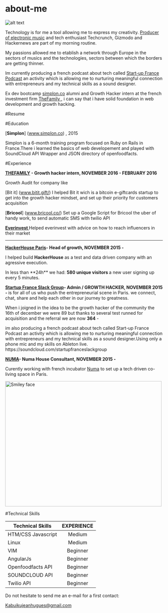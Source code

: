 # about-me
![alt text](http://s29.postimg.org/f0jhwt6fr/12772074_1332351536782377_4305195265850081940_o.jpg "@ NUMA")

Technology is for me a tool allowing me to express my creativity. [Producer of electronic music](https://soundcloud.com/amazinggaijin) and tech enthusiast Techcrunch, Gizmodo and Hackernews are part of my morning routine.

My passions allowed me to etablish a network through Europe in the sectors of musics and the technologies, sectors between which the borders are getting thinner.

Im currently producing a french podcast about tech called [Start-up France Podcast](https://soundcloud.com/startupfranceslackgroup/) an activity which is allowing me to nurturing meaningful connection with entrepreneurs and my technical skills as a sound designer.

Ex dev bootcamp [simplon.co](http://simplon.co/) alumni and Growth Hacker intern at the french investment firm  [TheFamily ](http://www.thefamily.co/), i can say that i have solid foundation in web development and growth hacking.


#Resume

#Education 

[<b>Simplon</b>] (www.simplon.co) , 2015  

Simplon is a 6-month training program focused on Ruby on Rails in France.There i learned  the basics of web developement and played with  SoundCloud API Wrapper and  JSON  directory of openfoodfacts.


#Experience 

<b>[**THEFAMILY**](http://thefamily.co/) - Growth hacker intern, NOVEMBER 2016  - FEBRUARY 2016 </b>

Growth Audit for company  like

[Bit it] (www.bitit.gift/) I helped Bit it wich is a bitcoin e-giftcards  startup to get into the growth hacker mindset, and set up their    priority for customers acquisition


[<b>Bricool</b>] (www.bricool.co/) Set up a Google Script for Bricool the uber of handy work, to send automatic SMS with twilio  API

[<b>Everinvest </b>]( https://www.everinvest.fr/) Helped everinvest with advice on how to reach influencers in their market
_____________________________________________________________________________________________________________________________

<b>[**HackerHouse Paris**](http://www.hackerhouse.paris/#home/intro)- Head of growth, NOVEMBER 2015 - </b>

<p>I helped build  <b>HackerHouse</b> as a test and data driven company with an  agressive execution. </p>
In less than **24h** we had:
<b>580 unique visitors </b>
a new user signing up every 5 minutes.


<b> [**Startup France Slack Group**](http://startupfrance.co/)-  Admin / GROWTH HACKER, NOVEMBER 2015 - </b>
is for all of us who push the entrepreneurial scene in Paris. we connect, chat, share and help each other in our journey to greatness. 

When i joigned in  the idea to be the growth hacker of the community the 16th of december we were 89 but thanks to several test runned for acquisition and the referral  we are now <b>364</b>  - 

<p> im  also  producing a french podcast about tech called Start-up France Podcast an activity which is allowing me to nurturing meaningful connection with entrepreneurs and my technical skills as a sound designer.Using only a phone mic and my skills on Ableton live. https://soundcloud.com/startupfranceslackgroup </p>

 <b>[**NUMA**](http://www.hackerhouse.paris/hh/numa#hh/numa/hacker)- Numa House Consultant, NOVEMBER 2015 - </b>

Curently working with french incubator [Numa](http://paris.numa.co/) to set up a tech driven co-living space in Paris. 

<img src="http://s24.postimg.org/ajtk9f7vp/Screen_Shot_2016_03_17_at_11_52_17_PM.png" alt="Smiley face" width="500" height="400">

#Technical Skills

| Technical Skills      | EXPERIENCE      
| ------------- |:-------------:|
| HTM/CSS Javascript   | Medium |
| Linux     | Medium      |
| VIM | Beginner     |    
| AngularJs| Beginner |
|Openfoodfacts API|Beginner
|SOUNDCLOUD API | Beginner |
|Twilio  API | Beginner

<p> Do not hesitate to send me an e-mail for a first contact:</p>

Kabuikujeanhugues@gmail.com
